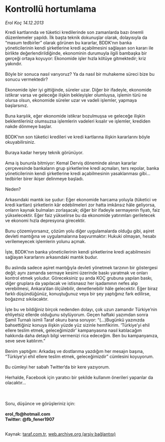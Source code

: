 # Kontrollü hortumlama

*Erol Koç 14.12.2013*

<div class="yazi">Kredi kartlarında ve tüketici kredilerinde son zamanlarda bazı önemli düzenlemeler yapıldı. İlk başta teknik dokunuşlar olarak, dolayısıyla da “masum tedbirler” olarak görünen bu kararlar, BDDK’nın banka yöneticilerinin kendi şirketlerine kredi açabilmesini sağlayan son kararı ile birlikte değerlendirildiğinde, ekonominin durumuyla ilgili bambaşka bir gerçeği ortaya koyuyor: Ekonomide işler hızla kötüye gitmektedir; kriz yakındır.<br/><br/>Böyle bir sonuca nasıl varıyoruz? Ya da nasıl bir muhakeme süreci bize bu sonucu vermektedir?<br/><br/>Ekonomide işler iyi gittiğinde, süreler uzar. Diğer bir ifadeyle, ekonomide istikrar varsa ve geleceğe ilişkin bekleyişler olumluysa, işlemin türü ne olursa olsun, ekonomide süreler uzar ve vadeli işlemler, yapmaya başlarsınız.<br/><br/>Buna karşılık, eğer ekonomide istikrar bozulmuşsa ve geleceğe ilişkin beklentileriniz olumsuzsa işlemlerin vadeleri kısalır ve işlemler, krediden nakde dönmeye başlar.<br/><br/>BDDK’nın son tüketici kredileri ve kredi kartlarına ilişkin kararlarını böyle okuyabilirsiniz.<br/><br/>Buraya kadar herşey teknik görünüyor.<br/><br/>Ama iş bununla bitmiyor: Kemal Derviş döneminde alınan kararlar çerçevesinde bankaların grup şirketlerine kredi açmaları, ters repolar, banka yöneticilerinin kendi şirketlerine kredi açabilmesinin yasaklanması gibi... tedbirler birer ikişer delinmeye başladı.<br/><br/>Neden?<br/><br/>Arkasındaki mantık ise şudur: Eğer ekonomide harcama yoluyla (tüketici ve kredi kartları) şirketlerin kâr edebilmeleri zor hatta imkânsız hâle geliyorsa, onların kaynak bulmaları zorlaşacak; diğer bir ifadeyle sermayenin fiyatı, faiz yükselecektir. Eğer faiz yükselirse bu da ekonomide yatırımları geriletecek ve ekonomi hızla depresyona girecektir.<br/><br/>Bunu çözemiyorsanız, çözüm yolu diğer uygulamalarda olduğu gibi, aşiret devleti mantığına ve uygulamalarına başvurmaktır: Hukuki olmayan, hesabı verilemeyecek işlemlerin yolunu açmak.<br/><br/>İşte, BDDK’nın banka yöneticilerinin kendi şirketlerine kredi açabilmesini sağlayan kararlarını arkasındaki mantık budur.<br/><br/>Bu aslında sadece aşiret mantığıyla devleti yönetmek tarzının bir göstergesi değil; aynı zamanda sermaye kesimi üzerinde baskı yaratmak ve onları kontrol etmek yoludur. Göreceksiniz şu anda KOÇ grubuna yapılan baskı, diğer gruplara da yapılacak ve istisnasız her işadamının nefes alıp verebilmesi, Ankara’dan ölçülebilir, denetlenebilir hâle gelecektir. Eğer biraz farklı düşündüğünüz, konuştuğunuz veya bir şey yaptığınız fark edilirse, boğazınız sıkılacaktır.<br/><br/>İşte bu ve bildiğiniz birçok nedenden dolayı, çok uzun zamandır Türkiye’nin ehliyetsiz ellerde olduğunu söylüyorum. Geçen haftaki yazımdan sonra Şamil Turnalı isimli Taraf okuru bana soruyor: “(...)Bugünkü yazınızda bahsettiğiniz konuya ilişkin yüzde yüz sizinle hemfikirim. ‘Türkiye’yi ehil ellere teslim etmek, geleceğimizdir’ kampanyasına nasıl katılacağım hakkında daha detaylı bilgi vermenizi rica edeceğim. Ben bu kampanyanıza, seve seve katılırım.”<br/><br/>Benim yaptığım: Arkadaş ve dostlarıma yazdığım her mesajın başına, “Türkiye’yi ehil ellere teslim etmek, geleceğimizdir” cümlesini koyuyorum.<br/><br/>Bu cümleyi her sabah Twitter‘da bir kere yazıyorum.<br/><br/>Herhalde, Facebook için yaratıcı bir şekilde kullanım önerileri yapanlar da olacaktır...<br/><br/><br/><br/>Soru, düşünce ve görüşleriniz için:<br/><br/><b>erol_fb@hotmail.com<br/>Twitter: @fb_fener1907</b><br/><br/>
</div>

Kaynak: [taraf.com.tr](http://www.taraf.com.tr/erol-koc/makale-kontrollu-hortumlama.htm), [web.archive.org (arşiv bağlantısı)](http://web.archive.org/web/20131214102010/http://www.taraf.com.tr/erol-koc/makale-kontrollu-hortumlama.htm)
